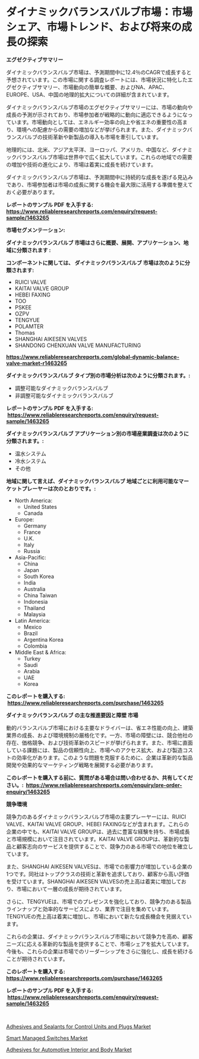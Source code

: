 <p><h1>ダイナミックバランスバルブ市場：市場シェア、市場トレンド、および将来の成長の探索</h1></p><p><strong>エグゼクティブサマリー</strong></p>
<p><p>ダイナミックバランスバルブ市場は、予測期間中に12.4％のCAGRで成長すると予想されています。この市場に関する調査レポートには、市場状況に特化したエグゼクティブサマリー、市場動向の簡単な概要、およびNA、APAC、EUROPE、USA、中国の地理的拡大についての詳細が含まれています。</p><p>ダイナミックバランスバルブ市場のエグゼクティブサマリーには、市場の動向や成長の予測が示されており、市場参加者が戦略的に動向に適応できるようになっています。市場動向としては、エネルギー効率の向上や省エネの重要性の高まり、環境への配慮からの需要の増加などが挙げられます。また、ダイナミックバランスバルブの技術革新や新製品の導入も市場を牽引しています。</p><p>地理的には、北米、アジア太平洋、ヨーロッパ、アメリカ、中国など、ダイナミックバランスバルブ市場は世界中で広く拡大しています。これらの地域での需要の増加や技術の進化により、市場は着実に成長を続けています。</p><p>ダイナミックバランスバルブ市場は、予測期間中に持続的な成長を遂げる見込みであり、市場参加者は市場の成長に関する機会を最大限に活用する準備を整えておく必要があります。</p></p>
<p><strong>レポートのサンプル PDF を入手する: <a href="https://www.reliableresearchreports.com/enquiry/request-sample/1463265">https://www.reliableresearchreports.com/enquiry/request-sample/1463265</a></strong></p>
<p><strong>市場セグメンテーション:</strong></p>
<p><strong> ダイナミックバランスバルブ 市場はさらに概要、展開、アプリケーション、地域に分類されます :</strong></p>
<p><strong>コンポーネントに関しては、 ダイナミックバランスバルブ 市場は次のように分類されます: &nbsp;</strong></p>
<p><ul><li>RUICI VALVE</li><li>KAITAI VALVE GROUP</li><li>HEBEI FAXING</li><li>TOO</li><li>PSKEE</li><li>OZPV</li><li>TENGYUE</li><li>POLAMTER</li><li>Thomas</li><li>SHANGHAI AIKESEN VALVES</li><li>SHANDONG CHENXUAN VALVE MANUFACTURING</li></ul></p>
<p><strong><a href="https://www.reliableresearchreports.com/global-dynamic-balance-valve-market-r1463265">https://www.reliableresearchreports.com/global-dynamic-balance-valve-market-r1463265</a></strong></p>
<p><strong> ダイナミックバランスバルブ タイプ別の市場分析は次のように分類されます。:</strong></p>
<p><ul><li>調整可能なダイナミックバランスバルブ</li><li>非調整可能なダイナミックバランスバルブ</li></ul></p>
<p><strong>レポートのサンプル PDF を入手する: &nbsp;<a href="https://www.reliableresearchreports.com/enquiry/request-sample/1463265">https://www.reliableresearchreports.com/enquiry/request-sample/1463265</a></strong></p>
<p><strong> ダイナミックバランスバルブ アプリケーション別の市場産業調査は次のように分類されます。:</strong></p>
<p><ul><li>温水システム</li><li>冷水システム</li><li>その他</li></ul></p>
<p><strong>地域に関して言えば、ダイナミックバランスバルブ 地域ごとに利用可能なマーケットプレーヤーは次のとおりです。:</strong></p>
<p><ul>
    <li>
        North America:
        <ul>
            <li>United States</li>
            <li>Canada</li>
        </ul>
    </li>
    <li>
        Europe:
        <ul>
            <li>Germany</li>
            <li>France</li>
            <li>U.K.</li>
            <li>Italy</li>
            <li>Russia</li>
        </ul>
    </li>
    <li>
        Asia-Pacific:
        <ul>
            <li>China</li>
            <li>Japan</li>
            <li>South Korea</li>
            <li>India</li>
            <li>Australia</li>
            <li>China Taiwan</li>
            <li>Indonesia</li>
            <li>Thailand</li>
            <li>Malaysia</li>
        </ul>
    </li>
    <li>
        Latin America:
        <ul>
            <li>Mexico</li>
            <li>Brazil</li>
            <li>Argentina Korea</li>
            <li>Colombia</li>
        </ul>
    </li>
    <li>
        Middle East & Africa:
        <ul>
            <li>Turkey</li>
            <li>Saudi</li>
            <li>Arabia</li>
            <li>UAE</li>
            <li>Korea</li>
        </ul>
    </li>
    </ul></p>
<p><strong>このレポートを購入する: &nbsp;<a href="https://www.reliableresearchreports.com/purchase/1463265">https://www.reliableresearchreports.com/purchase/1463265</a></strong></p>
<p><strong>ダイナミックバランスバルブ の主な推進要因と障壁 市場</strong></p>
<p><p>動的バランスバルブ市場における主要なドライバーは、省エネ性能の向上、建築業界の成長、および環境規制の厳格化です。一方、市場の障壁には、競合他社の存在、価格競争、および技術革新のスピードが挙げられます。また、市場に直面している課題には、製品の信頼性向上、市場へのアクセス拡大、および製造コストの効率化があります。このような問題を克服するために、企業は革新的な製品開発や効果的なマーケティング戦略を展開する必要があります。</p></p>
<p><strong>このレポートを購入する前に、質問がある場合は問い合わせるか、共有してください。:&nbsp; <a href="https://www.reliableresearchreports.com/enquiry/pre-order-enquiry/1463265">https://www.reliableresearchreports.com/enquiry/pre-order-enquiry/1463265</a></strong></p>
<p><strong>競争環境</strong></p>
<p><p>競争力のあるダイナミックバランスバルブ市場の主要プレーヤーには、RUICI VALVE、KAITAI VALVE GROUP、HEBEI FAXINGなどが含まれます。これらの企業の中でも、KAITAI VALVE GROUPは、過去に豊富な経験を持ち、市場成長と市場規模において注目されています。KAITAI VALVE GROUPは、革新的な製品と顧客志向のサービスを提供することで、競争力のある市場での地位を確立しています。</p><p>また、SHANGHAI AIKESEN VALVESは、市場での影響力が増加している企業の1つです。同社はトップクラスの技術と革新を追求しており、顧客から高い評価を受けています。SHANGHAI AIKESEN VALVESの売上高は着実に増加しており、市場において一層の成長が期待されています。</p><p>さらに、TENGYUEは、市場でのプレゼンスを強化しており、競争力のある製品ラインナップと効率的なサービスにより、業界で注目を集めています。TENGYUEの売上高は着実に増加し、市場において新たな成長機会を見据えています。</p><p>これらの企業は、ダイナミックバランスバルブ市場において競争力を高め、顧客ニーズに応える革新的な製品を提供することで、市場シェアを拡大しています。今後も、これらの企業は市場でのリーダーシップをさらに強化し、成長を続けることが期待されています。</p></p>
<p><strong>このレポートを購入する: &nbsp; <a href="https://www.reliableresearchreports.com/purchase/1463265">https://www.reliableresearchreports.com/purchase/1463265</a></strong></p>
<p><strong>レポートのサンプル PDF を入手する: &nbsp;<a href="https://www.reliableresearchreports.com/enquiry/request-sample/1463265">https://www.reliableresearchreports.com/enquiry/request-sample/1463265</a></strong><strong></strong></p>
<p>&nbsp;</p>
<p><p><a href="https://www.linkedin.com/pulse/adhesives-sealants-control-units-plugs-market-size-reflecting-0ddaf?trackingId=sMleQHggUBNlLU%2Bg4qsdIA%3D%3D">Adhesives and Sealants for Control Units and Plugs Market</a></p><p><a href="https://github.com/Sinjinluong3e0awx2m195k76/Market-Research-Report-List-2/blob/main/smart-managed-switches-market.md">Smart Managed Switches Market</a></p><p><a href="https://www.linkedin.com/pulse/adhesives-automotive-interior-body-market-share-amp-new-trends-aobhf?trackingId=%2BnmokKMIqN6Dl6QVW69ctg%3D%3D">Adhesives for Automotive Interior and Body Market</a></p></p>